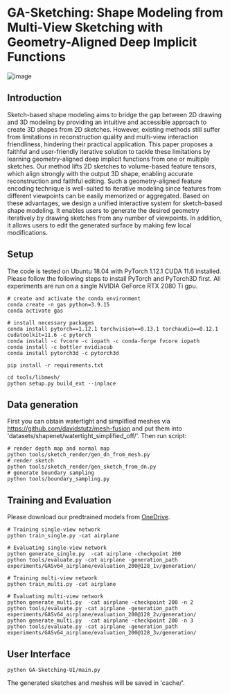 # GA-Sketching: Shape Modeling from Multi-View Sketching with Geometry-Aligned Deep Implicit Functions
![image](https://github.com/LordLiang/GA-Sketching/blob/main/fig_teaser.png)
## Introduction
Sketch-based shape modeling aims to bridge the gap between 2D drawing and 3D modeling by providing an intuitive and accessible approach to create 3D shapes from 2D sketches. However, existing methods still suffer from limitations in reconstruction quality and multi-view interaction friendliness, hindering their practical application. This paper proposes a faithful and user-friendly iterative solution to tackle these limitations by learning geometry-aligned deep implicit functions from one or multiple sketches. Our method lifts 2D sketches to volume-based feature tensors, which align strongly with the output 3D shape, enabling accurate reconstruction and faithful editing. Such a geometry-aligned feature encoding technique is well-suited to iterative modeling since features from different viewpoints can be easily memorized or aggregated. Based on these advantages, we design a unified interactive system for sketch-based shape modeling. It enables users to generate the desired geometry iteratively by drawing sketches from any number of viewpoints. In addition, it allows users to edit the generated surface by making few local modifications.
## Setup
The code is tested on Ubuntu 18.04 with PyTorch 1.12.1 CUDA 11.6 installed. Please follow the following steps to install PyTorch and PyTorch3D first. All experiments are run on a single NVIDIA GeForce RTX 2080 Ti gpu.
```
# create and activate the conda environment
conda create -n gas python=3.9.15
conda activate gas

# install necessary packages
conda install pytorch==1.12.1 torchvision==0.13.1 torchaudio==0.12.1 cudatoolkit=11.6 -c pytorch
conda install -c fvcore -c iopath -c conda-forge fvcore iopath
conda install -c bottler nvidiacub
conda install pytorch3d -c pytorch3d

pip install -r requirements.txt

cd tools/libmesh/
python setup.py build_ext --inplace
```
## Data generation
First you can obtain watertight and simplified meshes via https://github.com/davidstutz/mesh-fusion and put them into 'datasets/shapenet/watertight_simplified_off/'. Then run script:
```
# render depth map and normal map
python tools/sketch_render/gen_dn_from_mesh.py
# render sketch
python tools/sketch_render/gen_sketch_from_dn.py
# generate boundary sampling
python tools/boundary_sampling.py
```

## Training and Evaluation
Please download our predtrained models from [OneDrive](https://portland-my.sharepoint.com/:u:/g/personal/jzhou67-c_my_cityu_edu_hk/EaSDjDXb4zFKlmBnm64ntZUBKLeaLFmzbyED7jGcTuf_Bw?e=1R0LVv).
```
# Training single-view network
python train_single.py -cat airplane

# Evaluating single-view network
python generate_single.py  -cat airplane -checkpoint 200
python tools/evaluate.py -cat airplane -generation_path experiments/GASv64_airplane/evaluation_200@128_1v/generation/

# Training multi-view network
python train_multi.py -cat airplane

# Evaluating multi-view network
python generate_multi.py  -cat airplane -checkpoint 200 -n 2
python tools/evaluate.py -cat airplane -generation_path experiments/GASv64_airplane/evaluation_200@128_2v/generation/
python generate_multi.py  -cat airplane -checkpoint 200 -n 3
python tools/evaluate.py -cat airplane -generation_path experiments/GASv64_airplane/evaluation_200@128_3v/generation/
```

## User Interface
```
python GA-Sketching-UI/main.py
```
The generated sketches and meshes will be saved in 'cache/'.

